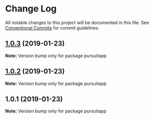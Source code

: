 # Change Log

All notable changes to this project will be documented in this file.
See [Conventional Commits](https://conventionalcommits.org) for commit guidelines.

## [1.0.3](https://github.com/dhayaec/pursuitapp/compare/v1.0.2...v1.0.3) (2019-01-23)

**Note:** Version bump only for package pursuitapp





## [1.0.2](https://github.com/dhayaec/pursuitapp/compare/v1.0.1...v1.0.2) (2019-01-23)

**Note:** Version bump only for package pursuitapp





## 1.0.1 (2019-01-23)

**Note:** Version bump only for package pursuitapp
